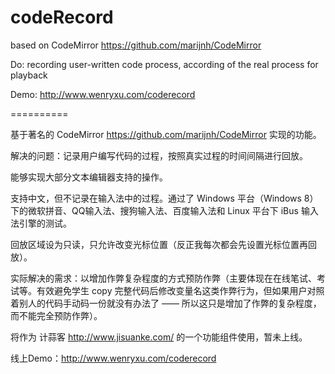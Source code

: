 codeRecord
==========

based on CodeMirror https://github.com/marijnh/CodeMirror

Do: recording user-written code process, according of the real process for playback

Demo: http://www.wenryxu.com/coderecord

==========

基于著名的 CodeMirror https://github.com/marijnh/CodeMirror 实现的功能。

解决的问题：记录用户编写代码的过程，按照真实过程的时间间隔进行回放。

能够实现大部分文本编辑器支持的操作。

支持中文，但不记录在输入法中的过程。通过了 Windows 平台（Windows 8）下的微软拼音、QQ输入法、搜狗输入法、百度输入法和 Linux 平台下 iBus 输入法引擎的测试。

回放区域设为只读，只允许改变光标位置（反正我每次都会先设置光标位置再回放）。

实际解决的需求：以增加作弊复杂程度的方式预防作弊（主要体现在在线笔试、考试等。有效避免学生 copy 完整代码后修改变量名这类作弊行为，但如果用户对照着别人的代码手动码一份就没有办法了 —— 所以这只是增加了作弊的复杂程度，而不能完全预防作弊）。

将作为 计蒜客 http://www.jisuanke.com/ 的一个功能组件使用，暂未上线。

线上Demo：http://www.wenryxu.com/coderecord
